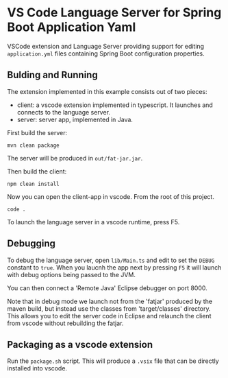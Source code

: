 # VS Code Language Server for Spring Boot Application Yaml

VSCode extension and Language Server providing support for editing `application.yml` 
files containing Spring Boot configuration properties.

## Bulding and Running

The extension implemented in this example consists out of two pieces:
 
  - client: a vscode extension implemented in typescript. It launches and connects 
    to the language server.
  - server: server app, implemented in Java.
  
First build the server:

    mvn clean package

The server will be produced in `out/fat-jar.jar`.

Then build the client:

    npm clean install

Now you can open the client-app in vscode. From the root of this project.

    code .

To launch the language server in a vscode runtime, press F5.

## Debugging

To debug the language server, open `lib/Main.ts` and edit to set the
`DEBUG` constant to `true`. When you laucnh the app next by pressing
`F5` it will launch with debug options being passed to the JVM.

You can then connect a 'Remote Java' Eclipse debugger on port 8000.

Note that in debug mode we launch not from the 'fatjar' produced by the
maven build, but instead use the classes from 'target/classes' directory.
This allows you to edit the server code in Eclipse and relaunch the
client from vscode without rebuilding the fatjar.

## Packaging as a vscode extension

Run the `package.sh` script. This will produce a `.vsix` file that can
be directly installed into vscode.